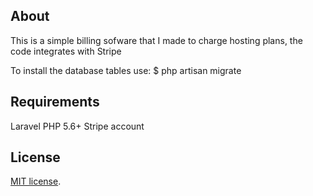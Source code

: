 ## About

This is a simple billing sofware that I made to charge hosting plans, the code integrates with Stripe

To install the database tables use: $ php artisan migrate

## Requirements

Laravel
PHP 5.6+
Stripe account


## License

[MIT license](http://opensource.org/licenses/MIT).
